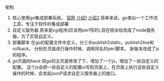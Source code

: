 架构
1. 核心使用go集成部署系统。
[官网](https://www.gocd.io/)
[介绍1](http://blogs.360.cn/360cloud/2014/05/13/%E6%8C%81%E7%BB%AD%E4%BA%A4%E4%BB%98%E5%B7%A5%E5%85%B7thoughtworks-go%E9%83%A8%E7%BD%B2step-by-step/)
[介绍2](http://www.cnblogs.com/huang0925/p/3535165.html)
简单来说，go类似一个工作流工具，专注于软件的集成部署
2. 自定义服务器
原来是cgi程序(应该用perl写的),现在晓全给改成了node服务器。为了实现自定义。
3. 部署脚本
在go的配置文件<pipeline></pipeline>中定义，分三步publish2static，publish2live和rollback。
分别在页面进行操作时候，调用同名的perl脚本。
新版本改成了js的程序。
4. go页面的hack
  把go的主页面修改了下，增加了一个js，增加了一些自定义的配置。
这个js会把一些自定义的配置ui写到页面上，在页面上执行这些自定义操作的时候，会发起jsonP请求自定义服务器上的接口。